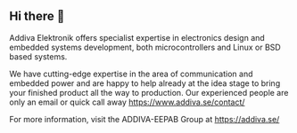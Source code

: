 ## Hi there 👋

Addiva Elektronik offers specialist expertise in electronics design and embedded systems development,
both microcontrollers and Linux or BSD based systems.

We have cutting-edge expertise in the area of communication and embedded power and are happy to help
already at the idea stage to bring your finished product all the way to production.  Our experienced
people are only an email or quick call away <https://www.addiva.se/contact/>

For more information, visit the ADDIVA-EEPAB Group at <https://addiva.se/>


<!--

🙋‍♀️ A short introduction - what is your organization all about?
🌈 Contribution guidelines - how can the community get involved?
👩‍💻 Useful resources - where can the community find your docs? Is there anything else the community should know?
🍿 Fun facts - what does your team eat for breakfast?
🧙 Remember, you can do mighty things with the power of [Markdown](https://docs.github.com/github/writing-on-github/getting-started-with-writing-and-formatting-on-github/basic-writing-and-formatting-syntax)
-->
